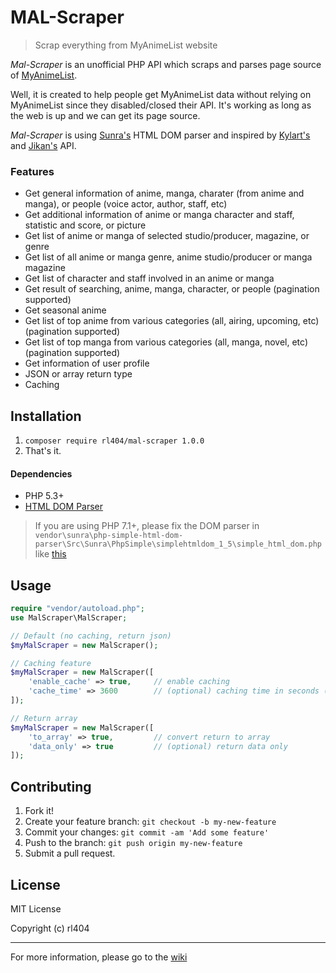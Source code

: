 # MAL-Scraper

> Scrap everything from MyAnimeList website

_Mal-Scraper_ is an unofficial PHP API which scraps and parses page source of [MyAnimeList](https://myanimelist.net/).

Well, it is created to help people get MyAnimeList data without relying on MyAnimeList since they disabled/closed their API. It's working as long as the web is up and we can get its page source.

_Mal-Scraper_ is using [Sunra's](https://github.com/sunra/php-simple-html-dom-parser) HTML DOM parser and inspired by [Kylart's](https://github.com/Kylart/MalScraper) and  [Jikan's](https://github.com/jikan-me/jikan) API.

### Features
- Get general information of anime, manga, charater (from anime and manga), or people (voice actor, author, staff, etc)
- Get additional information of anime or manga character and staff, statistic and score, or picture
- Get list of anime or manga of selected studio/producer, magazine, or genre
- Get list of all anime or manga genre, anime studio/producer or manga magazine
- Get list of character and staff involved in an anime or manga
- Get result of searching, anime, manga, character, or people (pagination supported)
- Get seasonal anime
- Get list of top anime from various categories (all, airing, upcoming, etc) (pagination supported)
- Get list of top manga from various categories (all, manga, novel, etc) (pagination supported)
- Get information of user profile
- JSON or array return type
- Caching

## Installation
1. `composer require rl404/mal-scraper 1.0.0`
2. That's it.

#### Dependencies
- PHP 5.3+
- [HTML DOM Parser](https://github.com/sunra/php-simple-html-dom-parser)

 > If you are using PHP 7.1+, please fix the DOM parser in `vendor\sunra\php-simple-html-dom-parser\Src\Sunra\PhpSimple\simplehtmldom_1_5\simple_html_dom.php` like [this](https://github.com/sunra/php-simple-html-dom-parser/issues/59)

## Usage
```php
require "vendor/autoload.php";
use MalScraper\MalScraper;

// Default (no caching, return json)
$myMalScraper = new MalScraper();

// Caching feature
$myMalScraper = new MalScraper([
    'enable_cache' => true,     // enable caching
    'cache_time' => 3600        // (optional) caching time in seconds (1 day as default)
]);

// Return array
$myMalScraper = new MalScraper([
    'to_array' => true,         // convert return to array
    'data_only' => true         // (optional) return data only
]);
```

## Contributing
1. Fork it!
2. Create your feature branch: `git checkout -b my-new-feature`
3. Commit your changes: `git commit -am 'Add some feature'`
4. Push to the branch: `git push origin my-new-feature`
5. Submit a pull request.

## License
MIT License

Copyright (c) rl404

---

For more information, please go to the [wiki](https://github.com/rl404/MAL-Scraper/wiki)
